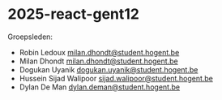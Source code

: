 # 2025-react-gent12
Groepsleden:
- Robin Ledoux [milan.dhondt@student.hogent.be](mailto:robin.ledoux@student.hogent.be)
- Milan Dhondt [milan.dhondt@student.hogent.be](mailto:milan.dhondt@student.hogent.be)
- Dogukan Uyanik [dogukan.uyanik@student.hogent.be](mailto:dogukan.uyanik@student.hogent.be)
- Hussein Sijad Walipoor [sijad.walipoor@student.hogent.be](mailto:sijad.walipoor@student.hogent.be)
- Dylan De Man [dylan.deman@student.hogent.be](mailto:dylan.deman@student.hogent.be)
